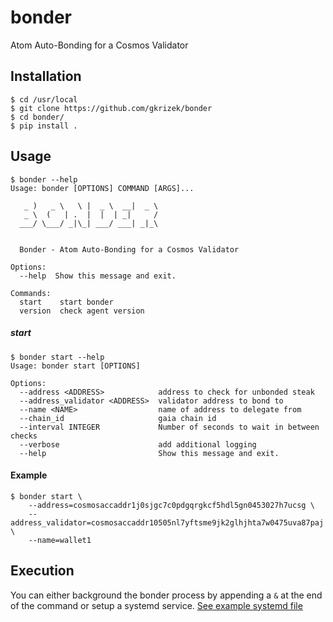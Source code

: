 # bonder

Atom Auto-Bonding for a Cosmos Validator

## Installation

```
$ cd /usr/local
$ git clone https://github.com/gkrizek/bonder
$ cd bonder/
$ pip install .
```

## Usage

```
$ bonder --help
Usage: bonder [OPTIONS] COMMAND [ARGS]...

   _ )   _ \   \ |  _ \  __|  _ \
   _ \  (   | .  |  |  | _|     /
  ___/ \___/ _|\_| ___/ ___| _|_\


  Bonder - Atom Auto-Bonding for a Cosmos Validator

Options:
  --help  Show this message and exit.

Commands:
  start    start bonder
  version  check agent version
```

##### start

```
$ bonder start --help
Usage: bonder start [OPTIONS]

Options:
  --address <ADDRESS>            address to check for unbonded steak
  --address_validator <ADDRESS>  validator address to bond to
  --name <NAME>                  name of address to delegate from
  --chain_id                     gaia chain id
  --interval INTEGER             Number of seconds to wait in between checks
  --verbose                      add additional logging
  --help                         Show this message and exit.
```


#### Example

```
$ bonder start \
    --address=cosmosaccaddr1j0sjgc7c0pdgqrgkcf5hdl5gn0453027h7ucsg \
    --address_validator=cosmosaccaddr10505nl7yftsme9jk2glhjhta7w0475uva87paj \
    --name=wallet1
```

## Execution

You can either background the bonder process by appending a `&` at the end of the command or setup a systemd service. [See example systemd file](./bonder.service)